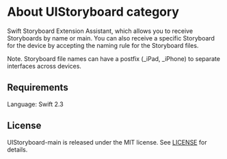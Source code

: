 # About UIStoryboard category

Swift Storyboard Extension Assistant, which allows you to receive Storyboards by name or main. You can also receive a specific Storyboard for the device by accepting the naming rule for the Storyboard files.

Note. Storyboard file names can have a postfix (_iPad, _iPhone) to separate interfaces across devices.

## Requirements

Language: Swift 2.3  

## License

UIStoryboard-main is released under the MIT license. See [LICENSE](https://raw.githubusercontent.com/prochol/UIStoryboard-main/master/LICENSE) for details.
